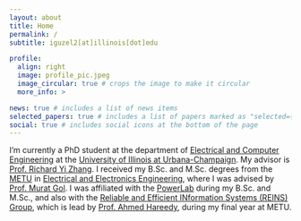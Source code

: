 ```yaml
---
layout: about
title: Home
permalink: /
subtitle: iguzel2[at]illinois[dot]edu

profile:
  align: right
  image: profile_pic.jpeg
  image_circular: true # crops the image to make it circular
  more_info: >

news: true # includes a list of news items
selected_papers: true # includes a list of papers marked as "selected={true}"
social: true # includes social icons at the bottom of the page
---
```

I’m currently a PhD student at the department of [Electrical and Computer Engineering](https://ece.illinois.edu/) at the [University of Illinois at Urbana-Champaign](https://illinois.edu/). My advisor is [Prof. Richard Yi Zhang](https://ryz.ece.illinois.edu/). 
I received my B.Sc. and M.Sc. degrees from the [METU](https://www.metu.edu.tr/) in [Electrical and Electronics Engineering](https://eee.metu.edu.tr/), where I was advised by [Prof. Murat Gol](https://blog.metu.edu.tr/mgol/). I was affiliated with the [PowerLab](https://odtu.github.io/) during my B.Sc. and M.Sc., and also with the [Reliable and Efficient INformation Systems (REINS) Group](https://users.metu.edu.tr/ahareedy/), which is lead by [Prof. Ahmed Hareedy](https://eee.metu.edu.tr/personel/ahmed-h-hareedy), during my final year at METU.


